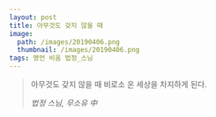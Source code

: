 ```yaml
---
layout: post
title: 아무것도 갖지 않을 때
image:
  path: /images/20190406.png
  thumbnail: /images/20190406.png
tags: 명언 비움 법정_스님
---
```


> 아무것도 갖지 않을 때 비로소 온 세상을 차지하게 된다.
> 
> <cite>법정 스님, 무소유 中</cite>
